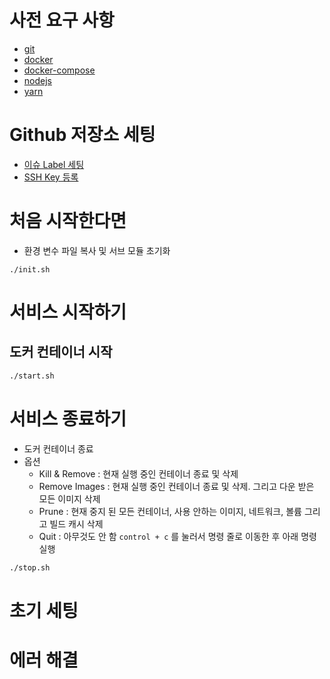 # 사전 요구 사항
* [git](https://git-scm.com/download/mac)
* [docker](https://docs.docker.com/docker-for-mac/install/)
* [docker-compose](https://docs.docker.com/compose/install/#install-compose-on-macos)
* [nodejs](https://nodejs.org/ko/download/)
* [yarn](https://classic.yarnpkg.com/en/docs/install/#mac-stable)

# Github 저장소 세팅
* [이슈 Label 세팅](readme-files/github-labels.md)
* [SSH Key 등록](readme-files/github-ssh-key.md)

# 처음 시작한다면
* 환경 변수 파일 복사 및 서브 모듈 초기화
```
./init.sh
```

# 서비스 시작하기
## 도커 컨테이너 시작
```sh
./start.sh
```

# 서비스 종료하기
* 도커 컨테이너 종료
* 옵션
  * Kill & Remove : 현재 실행 중인 컨테이너 종료 및 삭제
  * Remove Images : 현재 실행 중인 컨테이너 종료 및 삭제. 그리고 다운 받은 모든 이미지 삭제
  * Prune : 현재 중지 된 모든 컨테이너, 사용 안하는 이미지, 네트워크, 볼륨 그리고 빌드 캐시 삭제
  * Quit : 아무것도 안 함
`control + c` 를 눌러서 명령 줄로 이동한 후 아래 명령 실행
```sh
./stop.sh
```

# 초기 세팅

# 에러 해결